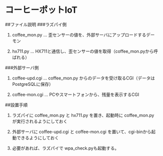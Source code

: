 # コーヒーポットIoT
##ファイル説明
###ラズパイ側
1. coffee_mon.py ... 歪センサーの値を、外部サーバにアップロードするデーモン

2. hx711.py ... HX711と通信し、歪センサーの値を取得（coffee_mon.pyから呼ばれる）

###外部サーバ側
1. coffee-upd.cgi ... coffee_mon.py からのデータを受け取るCGI（データはPostgreSQLに保存）

2. coffee-mon.cgi ... PCやスマートフォンから、残量を表示するCGI

##設置手順
1. ラズパイに coffee_mon.py と hx711.py を置き、起動時に coffee_mon.py が実行されるようにしておく

2. 外部サーバに coffee-upd.cgi と coffee-mon.cgi を置いて、cgi-binから起動できるようにしておく

3. 必要があれば、ラズパイで wpa_check.pyも起動する。


